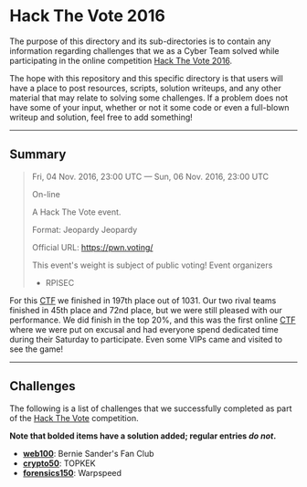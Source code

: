 __Hack The Vote 2016__
===========================

The purpose of this directory and its sub-directories is to contain any information regarding challenges that we as a Cyber Team solved while participating in the online competition [Hack The Vote 2016].

The hope with this repository and this specific directory is that users will have a place to post resources, scripts, solution writeups, and any other material that may relate to solving some challenges. If a problem does not have some of your input, whether or not it some code or even a full-blown writeup and solution, feel free to add something!

---------------------------

Summary
-------

> Fri, 04 Nov. 2016, 23:00 UTC — Sun, 06 Nov. 2016, 23:00 UTC 
>
> On-line
>
> A Hack The Vote event.
>
> Format: Jeopardy Jeopardy
> 
> Official URL: https://pwn.voting/
> 
> This event's weight is subject of public voting!
> Event organizers 
>
>  * RPISEC


For this [CTF] we finished in 197th place out of 1031. Our two rival teams finished in 45th place and 72nd place, but we were still pleased with our performance. We did finish in the top 20%, and this was the first online [CTF] where we were put on excusal and had everyone spend dedicated time during their Saturday to participate. Even some VIPs came and visited to see the game!

--------------


Challenges
----------

The following is a list of challenges that we successfully completed as part of the [Hack The Vote] competition.

__Note that bolded items have a solution added; regular entries _do not_.__

* [__web100__](web100/): Bernie Sander's Fan Club
* [__crypto50__](crypto50/): TOPKEK
* [__forensics150__](forensics150/): Warpspeed 




[CTF]: https://en.wikipedia.org/wiki/Capture_the_flag#Computer_security
[Cyberstakes]: https://cyberstakesonline.com/
[OverTheWire]: http://overthewire.org/
[ctftime.org]: http://ctftime.org
[SECCON 2015 Online CTF]: https://ctftime.org/event/274
[SECCON]: http://ctf.seccon.jp/
[32C3 CTF]: https://ctftime.org/event/278
[32C3]: https://32c3ctf.ccc.ac/
[EKOPARTY 2016 CTF]: https://ctftime.org/event/342
[Hack The Vote]: https://ctftime.org/event/345
[Hack The Vote 2016]: https://ctftime.org/event/345
